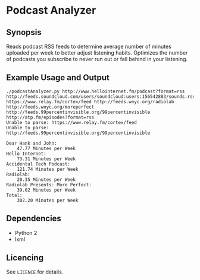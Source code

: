 # Podcast Analyzer

## Synopsis

Reads podcast RSS feeds to determine average number of minutes uploaded per week to better adjust listening habits. Optimizes the number of podcasts you subscribe to never run out or fall behind in your listening.

## Example Usage and Output
```
./podcastAnalyzer.py http://www.hellointernet.fm/podcast?format=rss http://feeds.soundcloud.com/users/soundcloud:users:156542883/sounds.rss https://www.relay.fm/cortex/feed http://feeds.wnyc.org/radiolab http://feeds.wnyc.org/moreperfect http://feeds.99percentinvisible.org/99percentinvisible http://atp.fm/episodes?format=rss
Unable to parse: https://www.relay.fm/cortex/feed
Unable to parse: http://feeds.99percentinvisible.org/99percentinvisible

Dear Hank and John:
	47.77 Minutes per Week
Hello Internet:
	73.31 Minutes per Week
Accidental Tech Podcast:
	121.74 Minutes per Week
Radiolab:
	20.35 Minutes per Week
Radiolab Presents: More Perfect:
	39.02 Minutes per Week
Total:
	302.20 Minutes per Week
```

## Dependencies

* Python 2
* lxml

## Licencing

See `LICENCE` for details.
